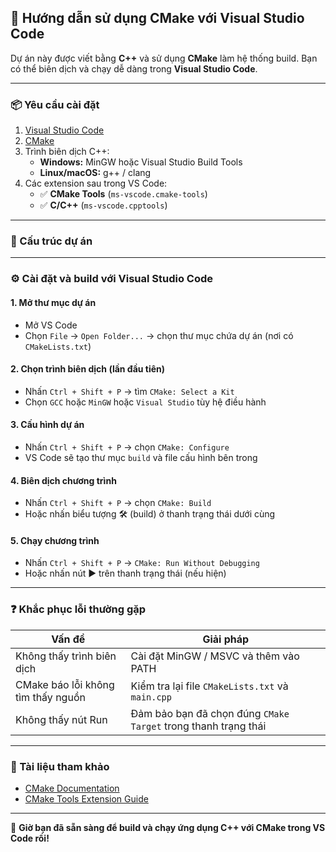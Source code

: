 ## 🚀 Hướng dẫn sử dụng CMake với Visual Studio Code

Dự án này được viết bằng **C++** và sử dụng **CMake** làm hệ thống build. Bạn có thể biên dịch và chạy dễ dàng trong **Visual Studio Code**.

---

### 📦 Yêu cầu cài đặt

1. [Visual Studio Code](https://code.visualstudio.com/)
2. [CMake](https://cmake.org/download/)
3. Trình biên dịch C++:
   - **Windows:** MinGW hoặc Visual Studio Build Tools
   - **Linux/macOS:** g++ / clang
4. Các extension sau trong VS Code:
   - ✅ **CMake Tools** (`ms-vscode.cmake-tools`)
   - ✅ **C/C++** (`ms-vscode.cpptools`)

---

### 📁 Cấu trúc dự án


---

### ⚙️ Cài đặt và build với Visual Studio Code

#### 1. Mở thư mục dự án

- Mở VS Code
- Chọn `File` → `Open Folder...` → chọn thư mục chứa dự án (nơi có `CMakeLists.txt`)

#### 2. Chọn trình biên dịch (lần đầu tiên)

- Nhấn `Ctrl + Shift + P` → tìm `CMake: Select a Kit`
- Chọn `GCC` hoặc `MinGW` hoặc `Visual Studio` tùy hệ điều hành

#### 3. Cấu hình dự án

- Nhấn `Ctrl + Shift + P` → chọn `CMake: Configure`
- VS Code sẽ tạo thư mục `build` và file cấu hình bên trong

#### 4. Biên dịch chương trình

- Nhấn `Ctrl + Shift + P` → chọn `CMake: Build`
- Hoặc nhấn biểu tượng 🛠️ (build) ở thanh trạng thái dưới cùng

#### 5. Chạy chương trình

- Nhấn `Ctrl + Shift + P` → `CMake: Run Without Debugging`
- Hoặc nhấn nút ▶️ trên thanh trạng thái (nếu hiện)

---

### ❓ Khắc phục lỗi thường gặp

| Vấn đề                     | Giải pháp |
|---------------------------|-----------|
| Không thấy trình biên dịch | Cài đặt MinGW / MSVC và thêm vào PATH |
| CMake báo lỗi không tìm thấy nguồn | Kiểm tra lại file `CMakeLists.txt` và `main.cpp` |
| Không thấy nút Run         | Đảm bảo bạn đã chọn đúng `CMake Target` trong thanh trạng thái |

---

### 📘 Tài liệu tham khảo

- [CMake Documentation](https://cmake.org/documentation/)
- [CMake Tools Extension Guide](https://github.com/microsoft/vscode-cmake-tools)

---

🎉 **Giờ bạn đã sẵn sàng để build và chạy ứng dụng C++ với CMake trong VS Code rồi!**
